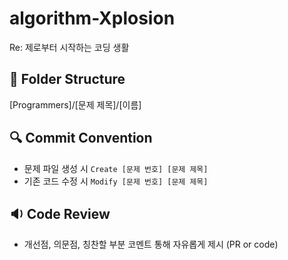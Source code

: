 # algorithm-Xplosion
Re: 제로부터 시작하는 코딩 생활

## 📁 Folder Structure
[Programmers]/[문제 제목]/[이름]

## 🔍 Commit Convention
* 문제 파일 생성 시 `Create [문제 번호] [문제 제목]`
* 기존 코드 수정 시 `Modify [문제 번호] [문제 제목]`

## 🔉 Code Review
* 개선점, 의문점, 칭찬할 부분 코멘트 통해 자유롭게 제시 (PR or code)
